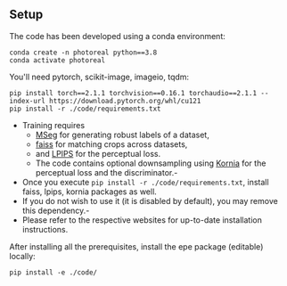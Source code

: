 ## Setup

The code has been developed using a conda environment:
```shell
conda create -n photoreal python==3.8
conda activate photoreal
```    
    

You'll need pytorch, scikit-image, imageio, tqdm:
```shell
pip install torch==2.1.1 torchvision==0.16.1 torchaudio==2.1.1 --index-url https://download.pytorch.org/whl/cu121
pip install -r ./code/requirements.txt
```
    
- Training requires 
  - [MSeg](https://github.com/mseg-dataset/mseg-semantic) for generating robust labels of a dataset, 
  - [faiss](https://github.com/facebookresearch/faiss) for matching crops across datasets, 
  - and [LPIPS](https://github.com/richzhang/PerceptualSimilarity) for the perceptual loss. 
  - The code contains optional downsampling using [Kornia](https://github.com/kornia/kornia) for the perceptual loss and the discriminator.- 
- Once you execute `pip install -r ./code/requirements.txt`, install faiss, lpips, kornia packages as well. 
- If you do not wish to use it (it is disabled by default), you may remove this dependency.- 
- Please refer to the respective websites for up-to-date installation instructions.

After installing all the prerequisites, install the epe package (editable) locally:
```shell
pip install -e ./code/
```
    

